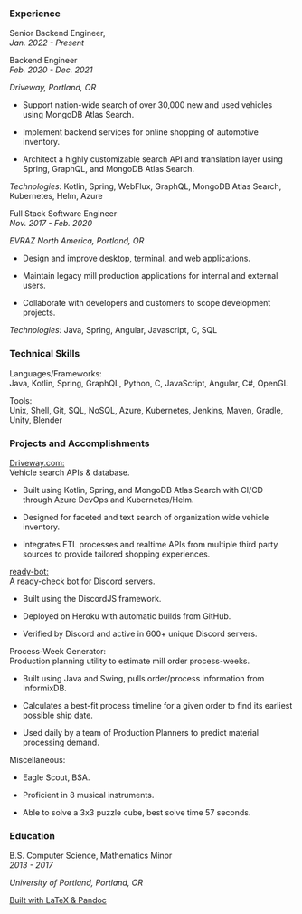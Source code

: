### Experience

Senior Backend Engineer,  
*Jan. 2022 - Present*

Backend Engineer  
*Feb. 2020 - Dec. 2021*

*Driveway, Portland, OR*

-   Support nation-wide search of over 30,000 new and used vehicles
    using MongoDB Atlas Search.

-   Implement backend services for online shopping of automotive
    inventory.

-   Architect a highly customizable search API and translation layer
    using Spring, GraphQL, and MongoDB Atlas Search.

*Technologies:* Kotlin, Spring, WebFlux, GraphQL, MongoDB Atlas Search,
Kubernetes, Helm, Azure

Full Stack Software Engineer  
*Nov. 2017 - Feb. 2020*

*EVRAZ North America, Portland, OR*

-   Design and improve desktop, terminal, and web applications.

-   Maintain legacy mill production applications for internal and
    external users.

-   Collaborate with developers and customers to scope development
    projects.

*Technologies:* Java, Spring, Angular, Javascript, C, SQL

### Technical Skills

Languages/Frameworks:  
Java, Kotlin, Spring, GraphQL, Python, C, JavaScript, Angular, C#,
OpenGL

Tools:  
Unix, Shell, Git, SQL, NoSQL, Azure, Kubernetes, Jenkins, Maven, Gradle,
Unity, Blender

### Projects and Accomplishments

[Driveway.com:](https://driveway.com/shop)  
Vehicle search APIs & database.

-   Built using Kotlin, Spring, and MongoDB Atlas Search with CI/CD
    through Azure DevOps and Kubernetes/Helm.

-   Designed for faceted and text search of organization wide vehicle
    inventory.

-   Integrates ETL processes and realtime APIs from multiple third party
    sources to provide tailored shopping experiences.

[ready-bot:](https://www.github.com/BurnsCommaLucas/ready-bot)  
A ready-check bot for Discord servers.

-   Built using the DiscordJS framework.

-   Deployed on Heroku with automatic builds from GitHub.

-   Verified by Discord and active in 600+ unique Discord servers.

Process-Week Generator:  
Production planning utility to estimate mill order process-weeks.

-   Built using Java and Swing, pulls order/process information from
    InformixDB.

-   Calculates a best-fit process timeline for a given order to find its
    earliest possible ship date.

-   Used daily by a team of Production Planners to predict material
    processing demand.

Miscellaneous:  
-   Eagle Scout, BSA.

-   Proficient in 8 musical instruments.

-   Able to solve a 3x3 puzzle cube, best solve time 57 seconds.

### Education

B.S. Computer Science, Mathematics Minor  
*2013 - 2017*

*University of Portland, Portland, OR*

<div class="center">

[Built with LaTeX &
Pandoc](https://www.github.com/BurnsCommaLucas/Resume)

</div>
